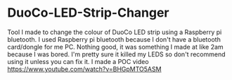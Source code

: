 # DuoCo-LED-Strip-Changer

Tool I made to change the colour of DuoCo LED strip using a Raspberry pi bluetooth. I used Raspberry pi bluetooth because I don't have a bluetooth card/dongle for me PC. Nothing good, it was something I made at like 2am because I was bored. I'm pretty sure it killed my LEDS so don't recommend using it unless you can fix it. I made a POC video https://www.youtube.com/watch?v=BHGpMTO5ASM
